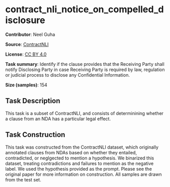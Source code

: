 # contract_nli_notice_on_compelled_disclosure 
 **Contributor**: Neel Guha
 
 **Source**: [ContractNLI](https://stanfordnlp.github.io/contract-nli/)
 
 **License**: [CC BY 4.0](https://creativecommons.org/licenses/by/4.0/)
 
 **Task summary**: Identify if the clause provides that the Receiving Party shall notify Disclosing Party in case Receiving Party is required by law, regulation or judicial process to disclose any Confidential Information.
 
 **Size (samples)**: 154
 
 ## Task Description
 
 This task is a subset of ContractNLI, and consists of determinining whether a clause from an NDA has a particular legal effect.
 
 ## Task Construction
 
 This task was constructed from the ContractNLI dataset, which originally annotated clauses from NDAs based on whether they entailed, contradicted, or neglgected to mention a hypothesis. We binarized this dataset, treating contradictions and failures to mention as the negative label. We used the hypothesis provided as the prompt. Please see the original paper for more information on construction. All samples are drawn from the test set.